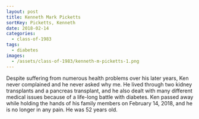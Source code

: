 ```yaml
---
layout: post
title: Kenneth Mark Picketts
sortKey: Picketts, Kenneth
date: 2018-02-14
categories:
  - class-of-1983
tags:
  - diabetes
images:
  - /assets/class-of-1983/kenneth-m-picketts-1.png
---
```

Despite suffering from numerous health problems over his later years, Ken never complained and he never asked why me. He lived through two kidney transplants and a pancreas transplant, and he also dealt with many different medical issues because of a life-long battle with diabetes. Ken passed away while holding the hands of his family members on February 14, 2018, and he is no longer in any pain. He was 52 years old.
